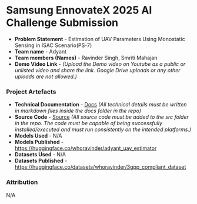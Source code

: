 
# Samsung EnnovateX 2025 AI Challenge Submission

- **Problem Statement** - Estimation of UAV Parameters Using Monostatic Sensing in ISAC Scenario(PS-7)
- **Team name** - Adyant
- **Team members (Names)** - Ravinder Singh, Smriti Mahajan
- **Demo Video Link** - *(Upload the Demo video on Youtube as a public or unlisted video and share the link. Google Drive uploads or any other uploads are not allowed.)*


### Project Artefacts

- **Technical Documentation** - [Docs](docs) *(All technical details must be written in markdown files inside the docs folder in the repo)*
- **Source Code** - [Source](src) *(All source code must be added to the src folder in the repo. The code must be capable of being successfully installed/executed and must run consistently on the intended platforms.)*
- **Models Used** - N/A
- **Models Published** - <a href='https://huggingface.co/whoravinder/adyant_uav_estimator'>https://huggingface.co/whoravinder/adyant_uav_estimator</a>
- **Datasets Used** - N/A
- **Datasets Published** - <a href='https://huggingface.co/datasets/whoravinder/3gpp_compliant_dataset'>https://huggingface.co/datasets/whoravinder/3gpp_compliant_dataset</a>

### Attribution 
N/A
